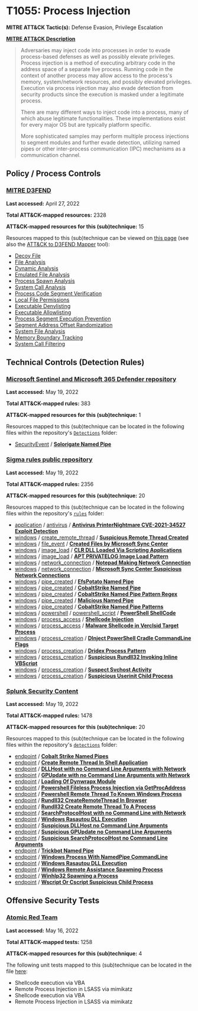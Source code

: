# T1055: Process Injection
**MITRE ATT&CK Tactic(s):** Defense Evasion, Privilege Escalation

**[MITRE ATT&CK Description](https://attack.mitre.org/techniques/T1055)**
<blockquote>Adversaries may inject code into processes in order to evade process-based defenses as well as possibly elevate privileges. Process injection is a method of executing arbitrary code in the address space of a separate live process. Running code in the context of another process may allow access to the process's memory, system/network resources, and possibly elevated privileges. Execution via process injection may also evade detection from security products since the execution is masked under a legitimate process. 

There are many different ways to inject code into a process, many of which abuse legitimate functionalities. These implementations exist for every major OS but are typically platform specific. 

More sophisticated samples may perform multiple process injections to segment modules and further evade detection, utilizing named pipes or other inter-process communication (IPC) mechanisms as a communication channel. </blockquote>

## Policy / Process Controls
### [MITRE D3FEND](https://d3fend.mitre.org/)
**Last accessed:** April 27, 2022

**Total ATT&CK-mapped resources:** 2328

**ATT&CK-mapped resources for this (sub)technique:** 15

Resources mapped to this (sub)technique can be viewed on [this page](https://d3fend.mitre.org/) (see also the [ATT&CK to D3FEND Mapper](https://d3fend.mitre.org/tools/attack-mapper) tool):

* [Decoy File](https://d3fend.mitre.org/techniques/d3f:DecoyFile)
* [File Analysis](https://d3fend.mitre.org/techniques/d3f:FileAnalysis)
* [Dynamic Analysis](https://d3fend.mitre.org/techniques/d3f:DynamicAnalysis)
* [Emulated File Analysis](https://d3fend.mitre.org/techniques/d3f:EmulatedFileAnalysis)
* [Process Spawn Analysis](https://d3fend.mitre.org/techniques/d3f:ProcessSpawnAnalysis)
* [System Call Analysis](https://d3fend.mitre.org/techniques/d3f:SystemCallAnalysis)
* [Process Code Segment Verification](https://d3fend.mitre.org/techniques/d3f:ProcessCodeSegmentVerification)
* [Local File Permissions](https://d3fend.mitre.org/techniques/d3f:LocalFilePermissions)
* [Executable Denylisting](https://d3fend.mitre.org/techniques/d3f:ExecutableDenylisting)
* [Executable Allowlisting](https://d3fend.mitre.org/techniques/d3f:ExecutableAllowlisting)
* [Process Segment Execution Prevention](https://d3fend.mitre.org/techniques/d3f:ProcessSegmentExecutionPrevention)
* [Segment Address Offset Randomization](https://d3fend.mitre.org/techniques/d3f:SegmentAddressOffsetRandomization)
* [System File Analysis](https://d3fend.mitre.org/techniques/d3f:SystemFileAnalysis)
* [Memory Boundary Tracking](https://d3fend.mitre.org/techniques/d3f:MemoryBoundaryTracking)
* [System Call Filtering](https://d3fend.mitre.org/techniques/d3f:SystemCallFiltering)

## Technical Controls (Detection Rules)
### [Microsoft Sentinel and Microsoft 365 Defender repository](https://github.com/Azure/Azure-Sentinel)
**Last accessed:** May 19, 2022

**Total ATT&CK-mapped rules:** 383

**ATT&CK-mapped resources for this (sub)technique:** 1

Resources mapped to this (sub)technique can be located in the following files within the repository's <code>[Detections](https://github.com/Azure/Azure-Sentinel/tree/master/Detections)</code> folder:

* [SecurityEvent](https://github.com/Azure/Azure-Sentinel/tree/master/Detections/SecurityEvent/) / **[Solorigate Named Pipe](https://github.com/Azure/Azure-Sentinel/blob/master/Detections/SecurityEvent/SolorigateNamedPipe.yaml)**

### [Sigma rules public repository](https://github.com/SigmaHQ/sigma)
**Last accessed:** May 19, 2022

**Total ATT&CK-mapped rules:** 2356

**ATT&CK-mapped resources for this (sub)technique:** 20

Resources mapped to this (sub)technique can be located in the following files within the repository's <code>[rules](https://github.com/SigmaHQ/sigma/tree/master/rules)</code> folder:

* [application](https://github.com/SigmaHQ/sigma/tree/master/rules/application/) / [antivirus](https://github.com/SigmaHQ/sigma/tree/master/rules/application/antivirus/) / **[Antivirus PrinterNightmare CVE-2021-34527 Exploit Detection](https://github.com/SigmaHQ/sigma/blob/master/rules/application/antivirus/av_printernightmare_cve_2021_34527.yml)**
* [windows](https://github.com/SigmaHQ/sigma/tree/master/rules/windows/) / [create_remote_thread](https://github.com/SigmaHQ/sigma/tree/master/rules/windows/create_remote_thread/) / **[Suspicious Remote Thread Created](https://github.com/SigmaHQ/sigma/blob/master/rules/windows/create_remote_thread/sysmon_suspicious_remote_thread.yml)**
* [windows](https://github.com/SigmaHQ/sigma/tree/master/rules/windows/) / [file_event](https://github.com/SigmaHQ/sigma/tree/master/rules/windows/file_event/) / **[Created Files by Microsoft Sync Center](https://github.com/SigmaHQ/sigma/blob/master/rules/windows/file_event/file_event_win_susp_creation_by_mobsync.yml)**
* [windows](https://github.com/SigmaHQ/sigma/tree/master/rules/windows/) / [image_load](https://github.com/SigmaHQ/sigma/tree/master/rules/windows/image_load/) / **[CLR DLL Loaded Via Scripting Applications](https://github.com/SigmaHQ/sigma/blob/master/rules/windows/image_load/image_load_susp_script_dotnet_clr_dll_load.yml)**
* [windows](https://github.com/SigmaHQ/sigma/tree/master/rules/windows/) / [image_load](https://github.com/SigmaHQ/sigma/tree/master/rules/windows/image_load/) / **[APT PRIVATELOG Image Load Pattern](https://github.com/SigmaHQ/sigma/blob/master/rules/windows/image_load/image_load_usp_svchost_clfsw32.yml)**
* [windows](https://github.com/SigmaHQ/sigma/tree/master/rules/windows/) / [network_connection](https://github.com/SigmaHQ/sigma/tree/master/rules/windows/network_connection/) / **[Notepad Making Network Connection](https://github.com/SigmaHQ/sigma/blob/master/rules/windows/network_connection/net_connection_win_notepad_network_connection.yml)**
* [windows](https://github.com/SigmaHQ/sigma/tree/master/rules/windows/) / [network_connection](https://github.com/SigmaHQ/sigma/tree/master/rules/windows/network_connection/) / **[Microsoft Sync Center Suspicious Network Connections](https://github.com/SigmaHQ/sigma/blob/master/rules/windows/network_connection/net_connection_win_suspicious_outbound_mobsync_connection.yml)**
* [windows](https://github.com/SigmaHQ/sigma/tree/master/rules/windows/) / [pipe_created](https://github.com/SigmaHQ/sigma/tree/master/rules/windows/pipe_created/) / **[EfsPotato Named Pipe](https://github.com/SigmaHQ/sigma/blob/master/rules/windows/pipe_created/pipe_created_efspotato_namedpipe.yml)**
* [windows](https://github.com/SigmaHQ/sigma/tree/master/rules/windows/) / [pipe_created](https://github.com/SigmaHQ/sigma/tree/master/rules/windows/pipe_created/) / **[CobaltStrike Named Pipe](https://github.com/SigmaHQ/sigma/blob/master/rules/windows/pipe_created/pipe_created_mal_cobaltstrike.yml)**
* [windows](https://github.com/SigmaHQ/sigma/tree/master/rules/windows/) / [pipe_created](https://github.com/SigmaHQ/sigma/tree/master/rules/windows/pipe_created/) / **[CobaltStrike Named Pipe Pattern Regex](https://github.com/SigmaHQ/sigma/blob/master/rules/windows/pipe_created/pipe_created_mal_cobaltstrike_re.yml)**
* [windows](https://github.com/SigmaHQ/sigma/tree/master/rules/windows/) / [pipe_created](https://github.com/SigmaHQ/sigma/tree/master/rules/windows/pipe_created/) / **[Malicious Named Pipe](https://github.com/SigmaHQ/sigma/blob/master/rules/windows/pipe_created/pipe_created_mal_namedpipes.yml)**
* [windows](https://github.com/SigmaHQ/sigma/tree/master/rules/windows/) / [pipe_created](https://github.com/SigmaHQ/sigma/tree/master/rules/windows/pipe_created/) / **[CobaltStrike Named Pipe Patterns](https://github.com/SigmaHQ/sigma/blob/master/rules/windows/pipe_created/pipe_created_susp_cobaltstrike_pipe_patterns.yml)**
* [windows](https://github.com/SigmaHQ/sigma/tree/master/rules/windows/) / [powershell](https://github.com/SigmaHQ/sigma/tree/master/rules/windows/powershell/) / [powershell_script](https://github.com/SigmaHQ/sigma/tree/master/rules/windows/powershell/powershell_script/) / **[PowerShell ShellCode](https://github.com/SigmaHQ/sigma/blob/master/rules/windows/powershell/powershell_script/posh_ps_shellcode_b64.yml)**
* [windows](https://github.com/SigmaHQ/sigma/tree/master/rules/windows/) / [process_access](https://github.com/SigmaHQ/sigma/tree/master/rules/windows/process_access/) / **[Shellcode Injection](https://github.com/SigmaHQ/sigma/blob/master/rules/windows/process_access/process_access_win_shellcode_inject_msf_empire.yml)**
* [windows](https://github.com/SigmaHQ/sigma/tree/master/rules/windows/) / [process_access](https://github.com/SigmaHQ/sigma/tree/master/rules/windows/process_access/) / **[Malware Shellcode in Verclsid Target Process](https://github.com/SigmaHQ/sigma/blob/master/rules/windows/process_access/proc_access_win_malware_verclsid_shellcode.yml)**
* [windows](https://github.com/SigmaHQ/sigma/tree/master/rules/windows/) / [process_creation](https://github.com/SigmaHQ/sigma/tree/master/rules/windows/process_creation/) / **[DInject PowerShell Cradle CommandLine Flags](https://github.com/SigmaHQ/sigma/blob/master/rules/windows/process_creation/proc_creation_win_dinjector.yml)**
* [windows](https://github.com/SigmaHQ/sigma/tree/master/rules/windows/) / [process_creation](https://github.com/SigmaHQ/sigma/tree/master/rules/windows/process_creation/) / **[Dridex Process Pattern](https://github.com/SigmaHQ/sigma/blob/master/rules/windows/process_creation/proc_creation_win_malware_dridex.yml)**
* [windows](https://github.com/SigmaHQ/sigma/tree/master/rules/windows/) / [process_creation](https://github.com/SigmaHQ/sigma/tree/master/rules/windows/process_creation/) / **[Suspicious Rundll32 Invoking Inline VBScript](https://github.com/SigmaHQ/sigma/blob/master/rules/windows/process_creation/proc_creation_win_susp_rundll32_inline_vbs.yml)**
* [windows](https://github.com/SigmaHQ/sigma/tree/master/rules/windows/) / [process_creation](https://github.com/SigmaHQ/sigma/tree/master/rules/windows/process_creation/) / **[Suspect Svchost Activity](https://github.com/SigmaHQ/sigma/blob/master/rules/windows/process_creation/proc_creation_win_susp_svchost_no_cli.yml)**
* [windows](https://github.com/SigmaHQ/sigma/tree/master/rules/windows/) / [process_creation](https://github.com/SigmaHQ/sigma/tree/master/rules/windows/process_creation/) / **[Suspicious Userinit Child Process](https://github.com/SigmaHQ/sigma/blob/master/rules/windows/process_creation/proc_creation_win_susp_userinit_child.yml)**

### [Splunk Security Content](https://github.com/splunk/security_content)
**Last accessed:** May 19, 2022

**Total ATT&CK-mapped rules:** 1478

**ATT&CK-mapped resources for this (sub)technique:** 20

Resources mapped to this (sub)technique can be located in the following files within the repository's <code>[detections](https://github.com/splunk/security_content/tree/develop/detections)</code> folder:

* [endpoint](https://github.com/splunk/security_content/tree/develop/detections/endpoint/) / **[Cobalt Strike Named Pipes](https://github.com/splunk/security_content/blob/develop/detections/endpoint/cobalt_strike_named_pipes.yml)**
* [endpoint](https://github.com/splunk/security_content/tree/develop/detections/endpoint/) / **[Create Remote Thread In Shell Application](https://github.com/splunk/security_content/blob/develop/detections/endpoint/create_remote_thread_in_shell_application.yml)**
* [endpoint](https://github.com/splunk/security_content/tree/develop/detections/endpoint/) / **[DLLHost with no Command Line Arguments with Network](https://github.com/splunk/security_content/blob/develop/detections/endpoint/dllhost_with_no_command_line_arguments_with_network.yml)**
* [endpoint](https://github.com/splunk/security_content/tree/develop/detections/endpoint/) / **[GPUpdate with no Command Line Arguments with Network](https://github.com/splunk/security_content/blob/develop/detections/endpoint/gpupdate_with_no_command_line_arguments_with_network.yml)**
* [endpoint](https://github.com/splunk/security_content/tree/develop/detections/endpoint/) / **[Loading Of Dynwrapx Module](https://github.com/splunk/security_content/blob/develop/detections/endpoint/loading_of_dynwrapx_module.yml)**
* [endpoint](https://github.com/splunk/security_content/tree/develop/detections/endpoint/) / **[Powershell Fileless Process Injection via GetProcAddress](https://github.com/splunk/security_content/blob/develop/detections/endpoint/powershell_fileless_process_injection_via_getprocaddress.yml)**
* [endpoint](https://github.com/splunk/security_content/tree/develop/detections/endpoint/) / **[Powershell Remote Thread To Known Windows Process](https://github.com/splunk/security_content/blob/develop/detections/endpoint/powershell_remote_thread_to_known_windows_process.yml)**
* [endpoint](https://github.com/splunk/security_content/tree/develop/detections/endpoint/) / **[Rundll32 CreateRemoteThread In Browser](https://github.com/splunk/security_content/blob/develop/detections/endpoint/rundll32_createremotethread_in_browser.yml)**
* [endpoint](https://github.com/splunk/security_content/tree/develop/detections/endpoint/) / **[Rundll32 Create Remote Thread To A Process](https://github.com/splunk/security_content/blob/develop/detections/endpoint/rundll32_create_remote_thread_to_a_process.yml)**
* [endpoint](https://github.com/splunk/security_content/tree/develop/detections/endpoint/) / **[SearchProtocolHost with no Command Line with Network](https://github.com/splunk/security_content/blob/develop/detections/endpoint/searchprotocolhost_with_no_command_line_with_network.yml)**
* [endpoint](https://github.com/splunk/security_content/tree/develop/detections/endpoint/) / **[Windows Rasautou DLL Execution](https://github.com/splunk/security_content/blob/develop/detections/endpoint/ssa___windows_rasautou_dll_execution.yml)**
* [endpoint](https://github.com/splunk/security_content/tree/develop/detections/endpoint/) / **[Suspicious DLLHost no Command Line Arguments](https://github.com/splunk/security_content/blob/develop/detections/endpoint/suspicious_dllhost_no_command_line_arguments.yml)**
* [endpoint](https://github.com/splunk/security_content/tree/develop/detections/endpoint/) / **[Suspicious GPUpdate no Command Line Arguments](https://github.com/splunk/security_content/blob/develop/detections/endpoint/suspicious_gpupdate_no_command_line_arguments.yml)**
* [endpoint](https://github.com/splunk/security_content/tree/develop/detections/endpoint/) / **[Suspicious SearchProtocolHost no Command Line Arguments](https://github.com/splunk/security_content/blob/develop/detections/endpoint/suspicious_searchprotocolhost_no_command_line_arguments.yml)**
* [endpoint](https://github.com/splunk/security_content/tree/develop/detections/endpoint/) / **[Trickbot Named Pipe](https://github.com/splunk/security_content/blob/develop/detections/endpoint/trickbot_named_pipe.yml)**
* [endpoint](https://github.com/splunk/security_content/tree/develop/detections/endpoint/) / **[Windows Process With NamedPipe CommandLine](https://github.com/splunk/security_content/blob/develop/detections/endpoint/windows_process_with_namedpipe_commandline.yml)**
* [endpoint](https://github.com/splunk/security_content/tree/develop/detections/endpoint/) / **[Windows Rasautou DLL Execution](https://github.com/splunk/security_content/blob/develop/detections/endpoint/windows_rasautou_dll_execution.yml)**
* [endpoint](https://github.com/splunk/security_content/tree/develop/detections/endpoint/) / **[Windows Remote Assistance Spawning Process](https://github.com/splunk/security_content/blob/develop/detections/endpoint/windows_remote_assistance_spawning_process.yml)**
* [endpoint](https://github.com/splunk/security_content/tree/develop/detections/endpoint/) / **[Winhlp32 Spawning a Process](https://github.com/splunk/security_content/blob/develop/detections/endpoint/winhlp32_spawning_a_process.yml)**
* [endpoint](https://github.com/splunk/security_content/tree/develop/detections/endpoint/) / **[Wscript Or Cscript Suspicious Child Process](https://github.com/splunk/security_content/blob/develop/detections/endpoint/wscript_or_cscript_suspicious_child_process.yml)**


## Offensive Security Tests
### [Atomic Red Team](https://github.com/redcanaryco/atomic-red-team)
**Last accessed:** May 16, 2022

**Total ATT&CK-mapped tests:** 1258

**ATT&CK-mapped resources for this (sub)technique:** 4

The following unit tests mapped to this (sub)technique can be located in the file [here](https://github.com/redcanaryco/atomic-red-team/tree/master/atomics/T1055/T1055.yaml):

* Shellcode execution via VBA
* Remote Process Injection in LSASS via mimikatz
* Shellcode execution via VBA
* Remote Process Injection in LSASS via mimikatz

